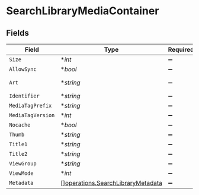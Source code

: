 # SearchLibraryMediaContainer


## Fields

| Field                                                                                  | Type                                                                                   | Required                                                                               | Description                                                                            | Example                                                                                |
| -------------------------------------------------------------------------------------- | -------------------------------------------------------------------------------------- | -------------------------------------------------------------------------------------- | -------------------------------------------------------------------------------------- | -------------------------------------------------------------------------------------- |
| `Size`                                                                                 | **int*                                                                                 | :heavy_minus_sign:                                                                     | N/A                                                                                    | 2                                                                                      |
| `AllowSync`                                                                            | **bool*                                                                                | :heavy_minus_sign:                                                                     | N/A                                                                                    | false                                                                                  |
| `Art`                                                                                  | **string*                                                                              | :heavy_minus_sign:                                                                     | N/A                                                                                    | /:/resources/show-fanart.jpg                                                           |
| `Identifier`                                                                           | **string*                                                                              | :heavy_minus_sign:                                                                     | N/A                                                                                    | com.plexapp.plugins.library                                                            |
| `MediaTagPrefix`                                                                       | **string*                                                                              | :heavy_minus_sign:                                                                     | N/A                                                                                    | /system/bundle/media/flags/                                                            |
| `MediaTagVersion`                                                                      | **int*                                                                                 | :heavy_minus_sign:                                                                     | N/A                                                                                    | 1698860922                                                                             |
| `Nocache`                                                                              | **bool*                                                                                | :heavy_minus_sign:                                                                     | N/A                                                                                    | true                                                                                   |
| `Thumb`                                                                                | **string*                                                                              | :heavy_minus_sign:                                                                     | N/A                                                                                    | /:/resources/show.png                                                                  |
| `Title1`                                                                               | **string*                                                                              | :heavy_minus_sign:                                                                     | N/A                                                                                    | TV Shows                                                                               |
| `Title2`                                                                               | **string*                                                                              | :heavy_minus_sign:                                                                     | N/A                                                                                    | Search for ''                                                                          |
| `ViewGroup`                                                                            | **string*                                                                              | :heavy_minus_sign:                                                                     | N/A                                                                                    | season                                                                                 |
| `ViewMode`                                                                             | **int*                                                                                 | :heavy_minus_sign:                                                                     | N/A                                                                                    | 65593                                                                                  |
| `Metadata`                                                                             | [][operations.SearchLibraryMetadata](../../models/operations/searchlibrarymetadata.md) | :heavy_minus_sign:                                                                     | N/A                                                                                    |                                                                                        |